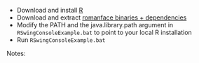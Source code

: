   * Download and install [R](http://www.r-project.org/)
  * Download and extract [romanface binaries + dependencies](http://code.google.com/p/romanface/downloads/list)
  * Modify the PATH and the java.library.path argument in `RSwingConsoleExample.bat` to point to your local R installation
  * Run `RSwingConsoleExample.bat`

Notes:

